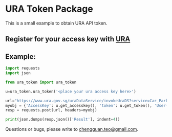 # URA Token Package

This is a small example to obtain URA API token. 

## Register for your access key with [URA](https://www.ura.gov.sg/maps/api/reg.html)

## Example:
```python
import requests
import json

from ura_token import ura_token

u=ura_token.ura_token('<place your ura access key here>')

url="https://www.ura.gov.sg/uraDataService/invokeUraDS?service=Car_Park_Availability"
myobj = {'AccessKey': u.get_accesskey(), 'token': u.get_token(), 'User-Agent': 'Mozilla/5.0'}
resp = requests.post(url, headers=myobj)

print(json.dumps(resp.json()['Result'], indent=4))
```

Questions or bugs, please write to chengguan.teo@gmail.com.
